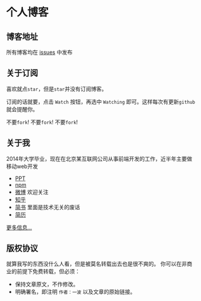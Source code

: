# 个人博客

## 博客地址
所有博客均在 [issues](https://github.com/riskers/blog/issues) 中发布

## 关于订阅
喜欢就点`star`，但是`star`并没有订阅博客。

订阅的话就要，点击 `Watch` 按钮，再选中 `Watching` 即可。这样每次有更新`github`就会提醒你。

不要`fork`! 不要`fork`! 不要`fork`!

## 关于我
2014年大学毕业，现在在北京某互联网公司从事前端开发的工作，近半年主要做移动web开发

* [PPT](https://riskers.github.io/share/share)
* [npm](https://www.npmjs.com/~risker)
* [微博](http://weibo.com/damaoxianjia123) 欢迎关注
* [知乎](http://www.zhihu.com/people/riskers)
* [简书](http://www.jianshu.com/users/15d843cd48a8/latest_articles) 里面是技术无关的废话
* [简历](https://github.com/riskers/resume)

[更多信息...](https://github.com/riskers/blog/issues/1)

## 版权协议
就算我写的东西没什么人看，但是被莫名转载出去也是很不爽的。
你可以在非商业的前提下免费转载，但必须：
* 保持文章原文，不作修改。
* 明确署名，即注明 `作者：一波` 以及文章的原始链接。

